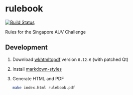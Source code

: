 # rulebook

[![Build Status](https://travis-ci.org/sauvc/rulebook.svg?branch=master)](https://travis-ci.org/sauvc/rulebook)

Rules for the Singapore AUV Challenge

## Development

1. Download [wkhtmltopdf](https://github.com/wkhtmltopdf/wkhtmltopdf/releases/tag/0.12.6) version `0.12.6` (with patched Qt)
1. Install [markdown-styles](https://github.com/mixu/markdown-styles)
1. Generate HTML and PDF

    ```sh
    make index.html rulebook.pdf
    ```
